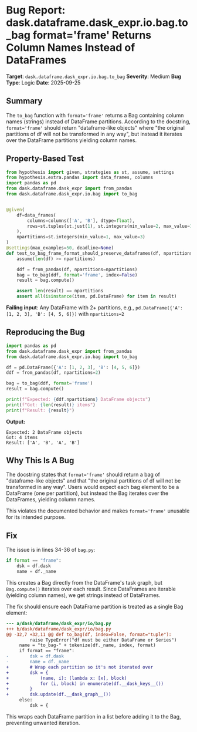 # Bug Report: dask.dataframe.dask_expr.io.bag.to_bag format='frame' Returns Column Names Instead of DataFrames

**Target**: `dask.dataframe.dask_expr.io.bag.to_bag`
**Severity**: Medium
**Bug Type**: Logic
**Date**: 2025-09-25

## Summary

The `to_bag` function with `format='frame'` returns a Bag containing column names (strings) instead of DataFrame partitions. According to the docstring, `format='frame'` should return "dataframe-like objects" where "the original partitions of df will not be transformed in any way", but instead it iterates over the DataFrame partitions yielding column names.

## Property-Based Test

```python
from hypothesis import given, strategies as st, assume, settings
from hypothesis.extra.pandas import data_frames, columns
import pandas as pd
from dask.dataframe.dask_expr import from_pandas
from dask.dataframe.dask_expr.io.bag import to_bag


@given(
    df=data_frames(
        columns=columns(['A', 'B'], dtype=float),
        rows=st.tuples(st.just(1), st.integers(min_value=2, max_value=10))
    ),
    npartitions=st.integers(min_value=1, max_value=3)
)
@settings(max_examples=50, deadline=None)
def test_to_bag_frame_format_should_preserve_dataframes(df, npartitions):
    assume(len(df) >= npartitions)

    ddf = from_pandas(df, npartitions=npartitions)
    bag = to_bag(ddf, format='frame', index=False)
    result = bag.compute()

    assert len(result) == npartitions
    assert all(isinstance(item, pd.DataFrame) for item in result)
```

**Failing input**: Any DataFrame with 2+ partitions, e.g., `pd.DataFrame({'A': [1, 2, 3], 'B': [4, 5, 6]})` with `npartitions=2`

## Reproducing the Bug

```python
import pandas as pd
from dask.dataframe.dask_expr import from_pandas
from dask.dataframe.dask_expr.io.bag import to_bag

df = pd.DataFrame({'A': [1, 2, 3], 'B': [4, 5, 6]})
ddf = from_pandas(df, npartitions=2)

bag = to_bag(ddf, format='frame')
result = bag.compute()

print(f"Expected: {ddf.npartitions} DataFrame objects")
print(f"Got: {len(result)} items")
print(f"Result: {result}")
```

**Output:**
```
Expected: 2 DataFrame objects
Got: 4 items
Result: ['A', 'B', 'A', 'B']
```

## Why This Is A Bug

The docstring states that `format='frame'` should return a bag of "dataframe-like objects" and that "the original partitions of df will not be transformed in any way". Users would expect each bag element to be a DataFrame (one per partition), but instead the Bag iterates over the DataFrames, yielding column names.

This violates the documented behavior and makes `format='frame'` unusable for its intended purpose.

## Fix

The issue is in lines 34-36 of `bag.py`:

```python
if format == "frame":
    dsk = df.dask
    name = df._name
```

This creates a Bag directly from the DataFrame's task graph, but `Bag.compute()` iterates over each result. Since DataFrames are iterable (yielding column names), we get strings instead of DataFrames.

The fix should ensure each DataFrame partition is treated as a single Bag element:

```diff
--- a/dask/dataframe/dask_expr/io/bag.py
+++ b/dask/dataframe/dask_expr/io/bag.py
@@ -32,7 +32,11 @@ def to_bag(df, index=False, format="tuple"):
         raise TypeError("df must be either DataFrame or Series")
     name = "to_bag-" + tokenize(df._name, index, format)
     if format == "frame":
-        dsk = df.dask
-        name = df._name
+        # Wrap each partition so it's not iterated over
+        dsk = {
+            (name, i): (lambda x: [x], block)
+            for (i, block) in enumerate(df.__dask_keys__())
+        }
+        dsk.update(df.__dask_graph__())
     else:
         dsk = {
```

This wraps each DataFrame partition in a list before adding it to the Bag, preventing unwanted iteration.
